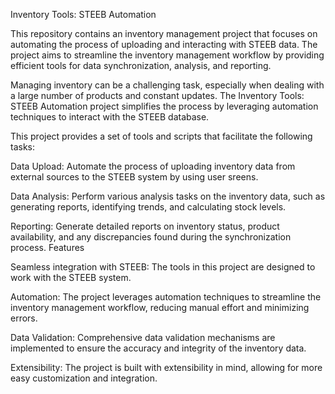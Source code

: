 Inventory Tools: STEEB Automation

This repository contains an inventory management project that focuses on automating the process of uploading and interacting with STEEB data. The project aims to streamline the inventory management workflow by providing efficient tools for data synchronization, analysis, and reporting.

Managing inventory can be a challenging task, especially when dealing with a large number of products and constant updates. The Inventory Tools: STEEB Automation project simplifies the process by leveraging automation techniques to interact with the STEEB database. 

This project provides a set of tools and scripts that facilitate the following tasks:

Data Upload: Automate the process of uploading inventory data from external sources to the STEEB system by using user sreens. 

Data Analysis: Perform various analysis tasks on the inventory data, such as generating reports, identifying trends, and calculating stock levels.

Reporting: Generate detailed reports on inventory status, product availability, and any discrepancies found during the synchronization process.
Features

Seamless integration with STEEB: The tools in this project are designed to work with the STEEB system.

Automation: The project leverages automation techniques to streamline the inventory management workflow, reducing manual effort and minimizing errors.

Data Validation: Comprehensive data validation mechanisms are implemented to ensure the accuracy and integrity of the inventory data.

Extensibility: The project is built with extensibility in mind, allowing for more easy customization and integration.
